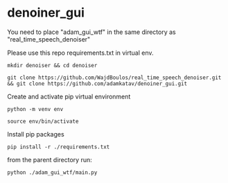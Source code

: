 # denoiner_gui
You need to place "adam_gui_wtf" in the same directory as "real_time_speech_denoiser"

Please use this repo requirements.txt in virtual env.
````
mkdir denoiser && cd denoiser
````
````
git clone https://github.com/WajdBoulos/real_time_speech_denoiser.git && git clone https://github.com/adamkatav/denoiner_gui.git
````
Create and activate pip virtual environment
````
python -m venv env
````
````
source env/bin/activate
````
Install pip packages
````
pip install -r ./requirements.txt
````
from the parent directory run:
````
python ./adam_gui_wtf/main.py
````
